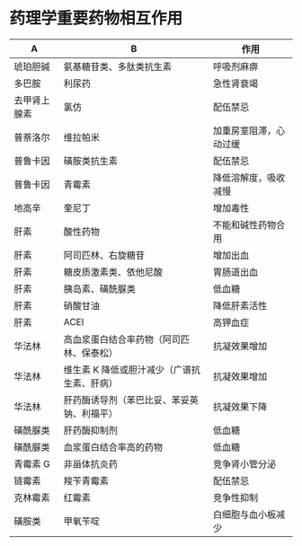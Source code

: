 # 药理学重要药物相互作用

| A            | B                                           | 作用                   |
|--------------|---------------------------------------------|------------------------|
| 琥珀胆碱     | 氨基糖苷类、多肽类抗生素                    | 呼吸剂麻痹             |
| 多巴胺       | 利尿药                                      | 急性肾衰竭             |
| 去甲肾上腺素 | 氯仿                                        | 配伍禁忌               |
| 普萘洛尔     | 维拉帕米                                    | 加重房室阻滞，心动过缓 |
| 普鲁卡因     | 磺胺类抗生素                                | 配伍禁忌               |
| 普鲁卡因     | 青霉素                                      | 降低溶解度，吸收减慢   |
| 地高辛       | 奎尼丁                                      | 增加毒性               |
| 肝素         | 酸性药物                                    | 不能和碱性药物合用     |
| 肝素         | 阿司匹林、右旋糖苷                          | 增加出血               |
| 肝素         | 糖皮质激素类、依他尼酸                      | 胃肠道出血             |
| 肝素         | 胰岛素、磺酰脲类                            | 低血糖                 |
| 肝素         | 硝酸甘油                                    | 降低肝素活性           |
| 肝素         | ACEI                                        | 高钾血症               |
| 华法林       | 高血浆蛋白结合率药物（阿司匹林、保泰松）    | 抗凝效果增加           |
| 华法林       | 维生素 K 降低或胆汁减少（广谱抗生素、肝病） | 抗凝效果增加           |
| 华法林       | 肝药酶诱导剂（苯巴比妥、苯妥英钠、利福平）  | 抗凝效果下降           |
| 磺酰脲类     | 肝药酶抑制剂                                | 低血糖                 |
| 磺酰脲类     | 血浆蛋白结合率高的药物                      | 低血糖                 |
| 青霉素 G     | 非甾体抗炎药                                | 竞争肾小管分泌         |
| 链霉素       | 羧苄青霉素                                  | 配伍禁忌               |
| 克林霉素     | 红霉素                                      | 竞争性抑制             |
| 磺胺类       | 甲氧苄啶                                    | 白细胞与血小板减少     |
